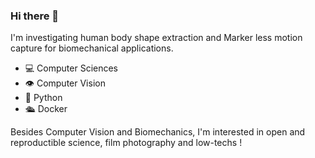 ### Hi there 👋
I'm investigating human body shape extraction and Marker less motion capture for biomechanical applications. 
- 💻 Computer Sciences
- 👁️ Computer Vision
- 🐍 Python
- 🛳️ Docker

Besides Computer Vision and Biomechanics, I'm interested in open and reproductible science, film photography and low-techs !

<!--
**goyallon/goyallon** is a ✨ _special_ ✨ repository because its `README.md` (this file) appears on your GitHub profile.

Here are some ideas to get you started:

- 🔭 I’m currently working on ...
- 🌱 I’m currently learning ...
- 👯 I’m looking to collaborate on ...
- 🤔 I’m looking for help with ...
- 💬 Ask me about ...
- 📫 How to reach me: ...
- 😄 Pronouns: ...
- ⚡ Fun fact: ...
-->
